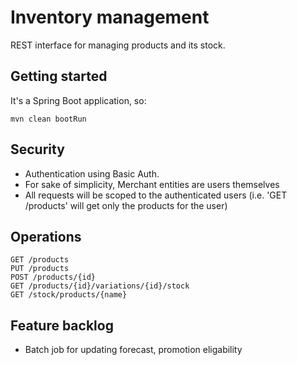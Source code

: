 # Inventory management
REST interface for managing products and its stock.

## Getting started
It's a Spring Boot application, so:

    mvn clean bootRun

## Security

* Authentication using Basic Auth.
* For sake of simplicity, Merchant entities are users themselves
* All requests will be scoped to the authenticated users (i.e. 'GET /products' will get only the products for the user)

## Operations

    GET /products
    PUT /products
    POST /products/{id}
    GET /products/{id}/variations/{id}/stock
    GET /stock/products/{name}

## Feature backlog

* Batch job for updating forecast, promotion eligability
